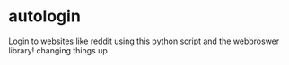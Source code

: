 # autologin
Login to websites like reddit using this python script and the webbroswer library!
changing things up
